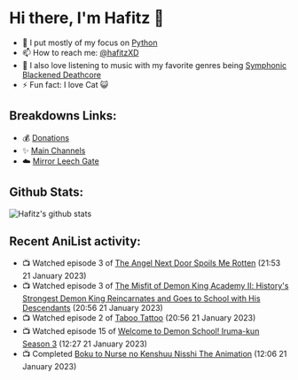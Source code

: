 # Hi there, I'm Hafitz 👋
- 🐍 I put mostly of my focus on [Python](https://python.org)
- 📫 How to reach me: [@hafitzXD](https://t.me/hafitzXD)
- 🎵 I also love listening to music with my favorite genres being [Symphonic Blackened Deathcore](https://youtu.be/qyYmS_iBcy4)
- ⚡ Fun fact: I love Cat 😺

## Breakdowns Links:
- 💰 [Donations](https://t.me/TheBreakdowns/2)
- ✨ [Main Channels](https://t.me/TheBreakdowns)
- ☁️ [Mirror Leech Gate](https://t.me/BreakdownsGate)

## Github Stats:
![Hafitz's github stats](https://github-readme-stats.vercel.app/api?username=breakdowns&show_icons=true&count_private=true&bg_color=00000000&text_color=777)

## Recent AniList activity:
<!-- ANILIST_ACTIVITY:start -->

-   📺 Watched episode 3 of [The Angel Next Door Spoils Me Rotten](https://anilist.co/anime/143338) (21:53 21 January 2023)
-   📺 Watched episode 3 of [The Misfit of Demon King Academy Ⅱ: History's Strongest Demon King Reincarnates and Goes to School with His Descendants](https://anilist.co/anime/130588) (20:56 21 January 2023)
-   📺 Watched episode 2 of [Taboo Tattoo](https://anilist.co/anime/21031) (20:56 21 January 2023)
-   📺 Watched episode 15 of [Welcome to Demon School! Iruma-kun Season 3](https://anilist.co/anime/139092) (12:27 21 January 2023)
-   📺 Completed [Boku to Nurse no Kenshuu Nisshi The Animation](https://anilist.co/anime/104041) (12:06 21 January 2023)

<!-- ANILIST_ACTIVITY:end -->
